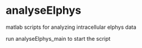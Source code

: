 # analyseElphys
matlab scripts for analyzing intracellular elphys data

run analyseElphys_main to start the script
